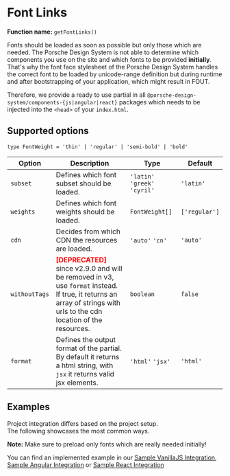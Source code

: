 # Font Links
**Function name:** `getFontLinks()`

Fonts should be loaded as soon as possible but only those which are needed. 
The Porsche Design System is not able to determine which components you use on the site and which fonts to be provided **initially**.
That's why the font face stylesheet of the Porsche Design System handles the correct font to be loaded by unicode-range definition but during runtime and after bootstrapping of your application, which might result in FOUT.

Therefore, we provide a ready to use partial in all `@porsche-design-system/components-{js|angular|react}` packages which needs to be injected into the `<head>` of your `index.html`.

## Supported options
`type FontWeight = 'thin' | 'regular' | 'semi-bold' | 'bold'`

| Option        | Description                                                                                                                                                                                               | Type                          | Default       |
|---------------|-----------------------------------------------------------------------------------------------------------------------------------------------------------------------------------------------------------|-------------------------------|---------------|
| `subset`      | Defines which font subset should be loaded.                                                                                                                                                               | `'latin'` `'greek'` `'cyril'` | `'latin'`     |
| `weights`     | Defines which font weights should be loaded.                                                                                                                                                              | `FontWeight[]`                | `['regular']` |
| `cdn`         | Decides from which CDN the resources are loaded.                                                                                                                                                          | `'auto'` `'cn'`               | `'auto'`      |
| `withoutTags` | <span style='color:red'>**[DEPRECATED]**</span> since v2.9.0 and will be removed in v3, use `format` instead.<br/>If true, it returns an array of strings with urls to the cdn location of the resources. | `boolean`                     | `false`       |
| `format`      | Defines the output format of the partial. By default it returns a html string, with `jsx` it returns valid jsx elements.                                                                                  | `'html'` `'jsx'`              | `'html'`      |

## Examples

Project integration differs based on the project setup.  
The following showcases the most common ways.

**Note:** Make sure to preload only fonts which are really needed initially!

<PartialDocs name="getFontLinks" :params="params"></PartialDocs>

You can find an implemented example in our [Sample VanillaJS Integration](https://github.com/porscheui/sample-integration-vanillajs), [Sample Angular Integration](https://github.com/porscheui/sample-integration-angular) or [Sample React Integration](https://github.com/porscheui/sample-integration-react)

<script lang="ts">
import Vue from 'vue';
import Component from 'vue-class-component';

@Component
export default class Code extends Vue {
  public params = [
    { 
      value: "{ weights: ['regular', 'semi-bold'] }"
    },
    { 
      value: "{ cdn: 'cn' ",
      comment: 'force using China CDN'
    },
  ];
}
</script>
